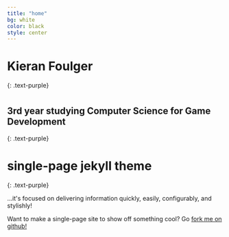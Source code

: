 ```yaml
---
title: "home"
bg: white
color: black
style: center
---
```


# Kieran Foulger
{: .text-purple}

# 

## 3rd year studying Computer Science for Game Development
{: .text-purple}

# single-page jekyll theme
{: .text-purple}


…it's focused on delivering information quickly, easily, configurably, and stylishly!

Want to make a single-page site to show off something cool? Go [fork me on github!](https://github.com/t413/SinglePaged)

